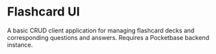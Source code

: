 # Flashcard UI

A basic CRUD client application for managing flashcard decks and corresponding questions and answers. Requires a Pocketbase backend instance.